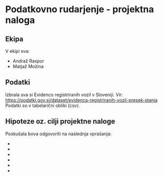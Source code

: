 # Podatkovno rudarjenje - projektna naloga #

## Ekipa ##

V ekipi sva:
* Andraž Raspor
* Matjaž Možina

## Podatki ##

Izbrala sva si Evidenco registriranih vozil v Sloveniji.
Vir: https://podatki.gov.si/dataset/evidenca-registriranih-vozil-presek-stanja 
Podatki so v tabelarični obliki (csv).

## Hipoteze oz. cilji projektne naloge ##

Poskušala bova odgovoriti na naslednja vprašanja:

*
*
*
*
*
*